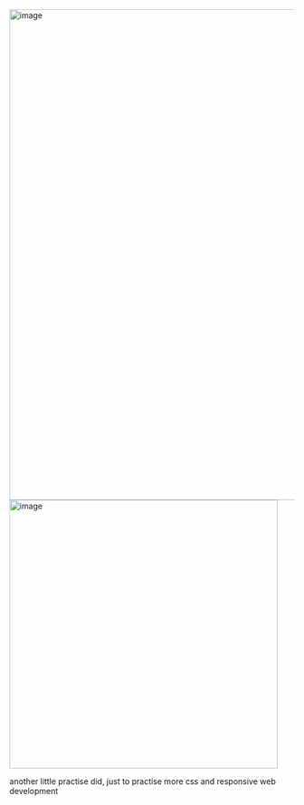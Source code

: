 
<img width="866" alt="image" src="https://github.com/user-attachments/assets/2d334e57-49ba-47e2-8643-241b23255181" />

<img width="474" alt="image" src="https://github.com/user-attachments/assets/158665e0-b799-42e1-b36d-6cda9be98105" />

another little practise did, just to practise more css and responsive web development
